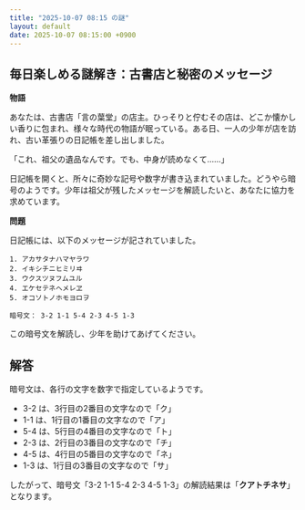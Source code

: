 ```yaml
---
title: "2025-10-07 08:15 の謎"
layout: default
date: 2025-10-07 08:15:00 +0900
---
```

## 毎日楽しめる謎解き：古書店と秘密のメッセージ

**物語**

あなたは、古書店「言の葉堂」の店主。ひっそりと佇むその店は、どこか懐かしい香りに包まれ、様々な時代の物語が眠っている。ある日、一人の少年が店を訪れ、古い革張りの日記帳を差し出しました。

「これ、祖父の遺品なんです。でも、中身が読めなくて……」

日記帳を開くと、所々に奇妙な記号や数字が書き込まれていました。どうやら暗号のようです。少年は祖父が残したメッセージを解読したいと、あなたに協力を求めています。

**問題**

日記帳には、以下のメッセージが記されていました。

```
1. アカサタナハマヤラワ
2. イキシチニヒミリヰ
3. ウクスツヌフムユル
4. エケセテネヘメレヱ
5. オコソトノホモヨロヲ

暗号文： 3-2 1-1 5-4 2-3 4-5 1-3
```

この暗号文を解読し、少年を助けてあげてください。

## 解答

暗号文は、各行の文字を数字で指定しているようです。

*   3-2 は、3行目の2番目の文字なので「ク」
*   1-1 は、1行目の1番目の文字なので「ア」
*   5-4 は、5行目の4番目の文字なので「ト」
*   2-3 は、2行目の3番目の文字なので「チ」
*   4-5 は、4行目の5番目の文字なので「ネ」
*   1-3 は、1行目の3番目の文字なので「サ」

したがって、暗号文「3-2 1-1 5-4 2-3 4-5 1-3」の解読結果は「**クアトチネサ**」となります。
